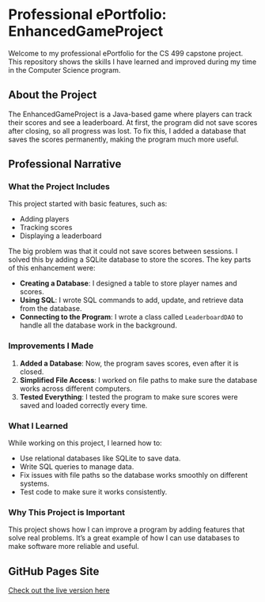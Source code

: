 # Professional ePortfolio: EnhancedGameProject

Welcome to my professional ePortfolio for the CS 499 capstone project. This repository shows the skills I have learned and improved during my time in the Computer Science program.

## About the Project

The EnhancedGameProject is a Java-based game where players can track their scores and see a leaderboard. At first, the program did not save scores after closing, so all progress was lost. To fix this, I added a database that saves the scores permanently, making the program much more useful.

## Professional Narrative

### What the Project Includes
This project started with basic features, such as:
- Adding players
- Tracking scores
- Displaying a leaderboard

The big problem was that it could not save scores between sessions. I solved this by adding a SQLite database to store the scores. The key parts of this enhancement were:
- **Creating a Database**: I designed a table to store player names and scores.
- **Using SQL**: I wrote SQL commands to add, update, and retrieve data from the database.
- **Connecting to the Program**: I wrote a class called `LeaderboardDAO` to handle all the database work in the background.

### Improvements I Made
1. **Added a Database**: Now, the program saves scores, even after it is closed.
2. **Simplified File Access**: I worked on file paths to make sure the database works across different computers.
3. **Tested Everything**: I tested the program to make sure scores were saved and loaded correctly every time.

### What I Learned
While working on this project, I learned how to:
- Use relational databases like SQLite to save data.
- Write SQL queries to manage data.
- Fix issues with file paths so the database works smoothly on different systems.
- Test code to make sure it works consistently.

### Why This Project is Important
This project shows how I can improve a program by adding features that solve real problems. It’s a great example of how I can use databases to make software more reliable and useful.

## GitHub Pages Site
[Check out the live version here](https://MartLo28.github.io/EnhancedGameProject/)
